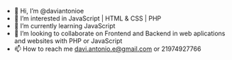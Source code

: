 - 👋 Hi, I’m @daviantonioe
- 👀 I’m interested in JavaScript | HTML & CSS | PHP
- 🌱 I’m currently learning JavaScript
- 💞️ I’m looking to collaborate on Frontend and Backend in web aplications and websites with PHP or JavaScript
- 📫 How to reach me davi.antonio.e@gmail.com or 21974927766

<!---
daviantonioe/daviantonioe is a ✨ special ✨ repository because its `README.md` (this file) appears on your GitHub profile.
You can click the Preview link to take a look at your changes.
--->
